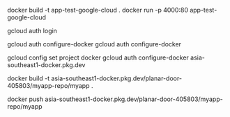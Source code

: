 docker build -t app-test-google-cloud .
docker run -p 4000:80 app-test-google-cloud

gcloud auth login

gcloud auth configure-docker
gcloud auth configure-docker

gcloud config set project docker
gcloud auth configure-docker asia-southeast1-docker.pkg.dev

docker build -t asia-southeast1-docker.pkg.dev/planar-door-405803/myapp-repo/myapp .

docker push asia-southeast1-docker.pkg.dev/planar-door-405803/myapp-repo/myapp